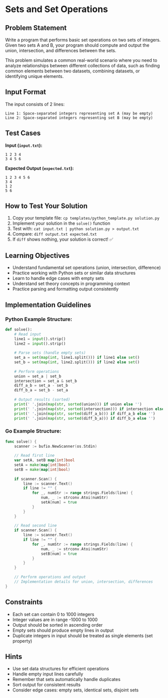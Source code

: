 # Sets and Set Operations

## Problem Statement

Write a program that performs basic set operations on two sets of integers. Given two sets A and B, your program should compute and output the union, intersection, and differences between the sets.

This problem simulates a common real-world scenario where you need to analyze relationships between different collections of data, such as finding common elements between two datasets, combining datasets, or identifying unique elements.

## Input Format

The input consists of 2 lines:
```
Line 1: Space-separated integers representing set A (may be empty)
Line 2: Space-separated integers representing set B (may be empty)
```

## Test Cases
**Input (`input.txt`):**
```
1 2 3 4
3 4 5 6
```

**Expected Output (`expected.txt`):**
```
1 2 3 4 5 6
3 4
1 2
5 6
```

## How to Test Your Solution
1. Copy your template file: `cp templates/python_template.py solution.py`
2. Implement your solution in the `solve()` function
3. Test with: `cat input.txt | python solution.py > output.txt`
4. Compare: `diff output.txt expected.txt`
5. If `diff` shows nothing, your solution is correct! ✅

## Learning Objectives
- Understand fundamental set operations (union, intersection, difference)
- Practice working with Python sets or similar data structures
- Learn to handle edge cases with empty sets
- Understand set theory concepts in programming context
- Practice parsing and formatting output consistently

## Implementation Guidelines
### Python Example Structure:
```python
def solve():
    # Read input
    line1 = input().strip()
    line2 = input().strip()
    
    # Parse sets (handle empty sets)
    set_a = set(map(int, line1.split())) if line1 else set()
    set_b = set(map(int, line2.split())) if line2 else set()
    
    # Perform operations
    union = set_a | set_b
    intersection = set_a & set_b
    diff_a_b = set_a - set_b
    diff_b_a = set_b - set_a
    
    # Output results (sorted)
    print(' '.join(map(str, sorted(union))) if union else '')
    print(' '.join(map(str, sorted(intersection))) if intersection else '')
    print(' '.join(map(str, sorted(diff_a_b))) if diff_a_b else '')
    print(' '.join(map(str, sorted(diff_b_a))) if diff_b_a else '')
```

### Go Example Structure:
```go
func solve() {
    scanner := bufio.NewScanner(os.Stdin)
    
    // Read first line
    var setA, setB map[int]bool
    setA = make(map[int]bool)
    setB = make(map[int]bool)
    
    if scanner.Scan() {
        line := scanner.Text()
        if line != "" {
            for _, numStr := range strings.Fields(line) {
                num, _ := strconv.Atoi(numStr)
                setA[num] = true
            }
        }
    }
    
    // Read second line
    if scanner.Scan() {
        line := scanner.Text()
        if line != "" {
            for _, numStr := range strings.Fields(line) {
                num, _ := strconv.Atoi(numStr)
                setB[num] = true
            }
        }
    }
    
    // Perform operations and output
    // Implementation details for union, intersection, differences
}
```

## Constraints
- Each set can contain 0 to 1000 integers
- Integer values are in range -1000 to 1000
- Output should be sorted in ascending order
- Empty sets should produce empty lines in output
- Duplicate integers in input should be treated as single elements (set property)

## Hints
- Use set data structures for efficient operations
- Handle empty input lines carefully
- Remember that sets automatically handle duplicates
- Sort output for consistent results
- Consider edge cases: empty sets, identical sets, disjoint sets
